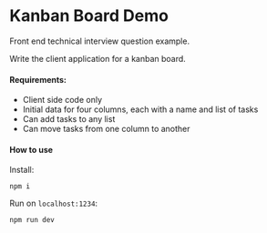 # Kanban Board Demo

Front end technical interview question example.

Write the client application for a kanban board.

#### Requirements:

- Client side code only
- Initial data for four columns, each with a name and list of tasks
- Can add tasks to any list
- Can move tasks from one column to another

#### How to use

Install:

```
npm i
```

Run on `localhost:1234`:

```
npm run dev
```
